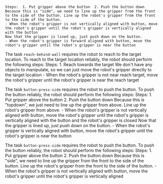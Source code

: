 
    Steps:  1. Put gripper above the button  2. Push the button down
    Because this is "side", we need to line up the gripper from the front to the side of the button. Line up the robot's gripper from the front to the side of the button.
    - When the robot's gripper is not vertically aligned with button, move the robot's gripper until the robot's gripper is vertically aligned with the button
    Now that the gripper is lined up, just push down on the button.
    - When the robot's gripper is forward aligned with button, move the robot's gripper until the robot's gripper is near the button

The task `reach-behind-wall` requires the robot to reach to the target location.
To reach to the target location reliably, the robot should perform the following steps:
    Steps:  1. Reach towards the target
    We don't have any objects to manipulate, so we can just move the robot's gripper directly to the target location
    - When the robot's gripper is not near reach target, move the robot's gripper until the robot's gripper is near the reach target

The task `button-press-side` requires the robot to push the button.
To push the button reliably, the robot should perform the following steps:
    Steps:  1. Put gripper above the button  2. Push the button down
    Because this is "topdown", we just need to line up the gripper from above. Line up the robot's gripper from above.
    - When the robot's gripper is not vertically aligned with button, move the robot's gripper until the robot's gripper is vertically aligned with the button and the robot's gripper is closed
    Now that the gripper is lined up, just push down on the button.
    - When the robot's gripper is vertically aligned with button, move the robot's gripper until the robot's gripper is near the button

The task `button-press-side` requires the robot to push the button.
To push the button reliably, the robot should perform the following steps:
    Steps:  1. Put gripper above the button  2. Push the button down
    Because this is "side", we need to line up the gripper from the front to the side of the button. Line up the robot's gripper from the front to the side of the button.
    - When the robot's gripper is not vertically aligned with button, move the robot's gripper until the robot's gripper is vertically aligned